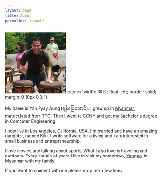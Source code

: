 ```yaml
---
layout: page
title: About
permalink: /about/
---
```


![ypa][ypa-pic]{:style="width: 30%; float: left; border: solid; margin: 0 10px 0 0;"}

My name is Yan Pyay Aung (ရန်ပြေအောင်). I grew up in [Myanmar][myanmar-wiki], matriculated from [TTC][ttc-wiki].
Then I went to [CCNY][ccny-website] and got my Bachelor's degree in Computer Engineering.

I now live in Los Angeles, California, USA. I'm married and have an amazing daughter, named Kiki. I write software for a living and I am interested in small business and entrepreneurship.

I love movies and talking about sports. What I also love is traveling and outdoors. Every couple of years I like to visit my hometown, [Yangon][ygn-wiki], in Myanmar with my family.

If you want to connect with me please drop me a few lines.

[myanmar-wiki]: https://en.wikipedia.org/wiki/Myanmar
[ygn-wiki]: https://en.wikipedia.org/wiki/Yangon
[ttc-wiki]: https://en.wikipedia.org/wiki/Practising_School_Yangon_Institute_of_Education
[ccny-website]: https://www.ccny.cuny.edu/
[ypa-pic]: /images/me.jpeg

